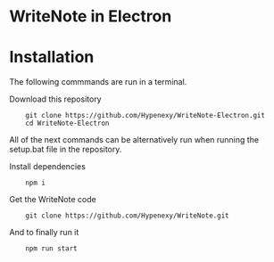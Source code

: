 # WriteNote in Electron

# Installation

The following commmands are run in a terminal.

<!-- In the future I might switch to downloading the newest release instead of the newest repository! -->
Download this repository
```
	git clone https://github.com/Hypenexy/WriteNote-Electron.git
	cd WriteNote-Electron
```

All of the next commands can be alternatively run 
when running the setup.bat file in the repository.

Install dependencies
```
	npm i
```

Get the WriteNote code
```
	git clone https://github.com/Hypenexy/WriteNote.git
```

And to finally run it
```
	npm run start
```